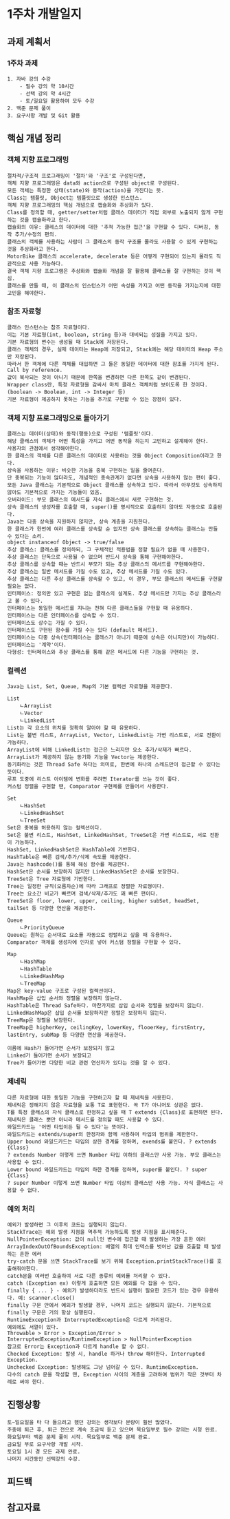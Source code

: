 # 1주차 개발일지

## 과제 계획서

### 1주차 과제

    1. 자바 강의 수강
        - 필수 강의 약 10시간
        - 선택 강의 약 4시간
        - 토/일요일 활용하여 모두 수강
    2. 백준 문제 풀이
    3. 요구사항 개발 및 Git 활용


## 핵심 개념 정리

### 객체 지향 프로그래밍

    절차적/구조적 프로그래밍이 '절차'와 '구조'로 구성된다면,
    객체 지향 프로그래밍은 data와 action으로 구성된 object로 구성된다.
    모든 객체는 특정한 상태(state)와 동작(action)을 가진다는 뜻.
    Class는 템플릿, Object는 템플릿으로 생성한 인스턴스.
    객체 지향 프로그래밍의 핵심 개념으로 캡슐화와 추상화가 있다.
    Class를 정의할 때, getter/setter처럼 클래스 데이터가 직접 외부로 노출되지 않게 구현하는 것을 캡슐화라고 한다.
    캡슐화의 이유: 클레스의 데이터에 대한 '추적 가능한 접근'을 구현할 수 있다. 디버깅, 동작 추가/수정의 편의.
    클래스의 객체를 사용하는 사람이 그 클래스의 동작 구조를 몰라도 사용할 수 있게 구현하는 것을 추상화라고 한다.
    MotorBike 클래스의 accelerate, decelerate 등은 어떻게 구현되어 있는지 몰라도 직관적으로 사용 가능하다. 
    결국 객체 지향 프로그램은 추상화와 캡슐화 개념을 잘 활용해 클래스를 잘 구현하는 것이 핵심.
    클래스를 만들 때, 이 클래스의 인스턴스가 어떤 속성을 가지고 어떤 동작을 가지는지에 대한 고민을 해야한다.
    
### 참조 자료형

    클래스 인스턴스는 참조 자료형이다.
    이는 기본 자료형(int, boolean, string 등)과 대비되는 성질을 가지고 있다.
    기본 자료형의 변수는 생성될 때 Stack에 저장된다.
    클래스 객체의 경우, 실제 데이터는 Heap에 저장되고, Stack에는 해당 데이터의 Heap 주소만 저장된다.
    따라서 한 객체에 다른 객체를 대입하면 그 둘은 동일한 데이터에 대한 참조를 가지게 된다. Call by reference.
    값이 복사되는 것이 아니기 때문에 한쪽을 변경하면 다른 한쪽도 같이 변경된다.
    Wrapper class란, 특정 자료형을 감싸서 마치 클래스 객체처럼 보이도록 한 것이다. (boolean -> Boolean, int -> Integer 등)
    기본 자료형이 제공하지 못하는 기능을 추가로 구현할 수 있는 장점이 있다.
    
### 객체 지향 프로그래밍으로 돌아가기

    클래스는 데이터(상태)와 동작(행동)으로 구성된 '템플릿'이다.
    해당 클래스의 객체가 어떤 특성을 가지고 어떤 동작을 하는지 고민하고 설계해야 한다.
    사용자의 관점에서 생각해야한다.
    한 클래스의 객체를 다른 클래스의 데이터로 사용하는 것을 Object Composition이라고 한다.
    상속을 사용하는 이유: 비슷한 기능을 중복 구현하는 일을 줄여준다.
    단 중복되는 기능이 많더라도, 개념적인 종속관계가 없다면 상속을 사용하지 않는 편이 좋다.
    모든 Java 클래스는 기본적으로 Object 클래스를 상속하고 있다. 따라서 아무것도 상속하지 않아도 기본적으로 가지는 기능들이 있음.
    오버라이드: 부모 클래스의 메서드를 자식 클래스에서 새로 구현하는 것.
    상속 클래스의 생성자를 호출할 때, super()를 명시적으로 호출하지 않아도 자동으로 호출된다.
    Java는 다중 상속을 지원하지 않지만, 상속 계층을 지원한다.
    한 클래스가 한번에 여러 클래스를 상속할 순 없지만 상속 클래스를 상속하는 클래스는 만들 수 있다는 소리.
    object instanceof Object -> true/false
    추상 클래스: 클래스를 정의하되, 그 구체적인 적용법을 정할 필요가 없을 때 사용한다.
    추상 클래스는 단독으로 사용될 수 없으며 반드시 상속을 통해 구현해야한다.
    추상 클래스를 상속할 때는 반드시 부모가 되는 추상 클래스의 메서드를 구현해야한다.
    추상 클래스는 일반 메서드를 가질 수도 있고, 추상 메서드를 가질 수도 있다.
    추상 클래스는 다른 추상 클래스를 상속할 수 있고, 이 경우, 부모 클래스의 메서드를 구현할 필요는 없다.
    인터페이스: 정의만 있고 구현은 없는 클래스의 설계도. 추상 메서드만 가지는 추상 클래스라고 볼 수 있다.
    인터페이스는 동일한 메서드를 지니는 전혀 다른 클래스들을 구현할 때 유용하다.
    인터페이스는 다른 인터페이스를 상속할 수 있다.
    인터페이스도 상수는 가질 수 있다.
    인터페이스도 구현된 함수를 가질 수는 있다 (default 메서드).
    인터페이스는 다중 상속(인터페이스는 클래스가 아니기 때문에 상속은 아니지만)이 가능하다.
    인터페이스는 '계약'이다.
    다형성: 인터페이스와 추상 클래스를 통해 같은 메서드에 다른 기능을 구현하는 것.
    
### 컬렉션

    Java는 List, Set, Queue, Map의 기본 컬렉션 자료형을 제공한다.
    
    List
        ㄴArrayList
        ㄴVector
        ㄴLinkedList
    List는 각 요소의 위치를 정확히 알아야 할 때 유용하다.
    List는 불변 리스트, ArrayList, Vector, LinkedList는 가변 리스트로, 서로 전환이 가능하다.
    ArrayList에 비해 LinkedList는 접근은 느리지만 요소 추가/삭제가 빠르다.
    ArrayList가 제공하지 않는 동기화 기능을 Vector는 제공한다.
    동기화라는 것은 Thread Safe 하다는 의미로, 한번에 하나의 스레드만이 접근할 수 있다는 뜻이다.
    루프 도중에 리스트 아이템에 변화를 주려면 Iterator를 쓰는 것이 좋다.
    커스텀 정렬을 구현할 땐, Comparator 구현체를 만들어서 사용한다.
    
    Set
        ㄴHashSet
        ㄴLinkedHashSet
        ㄴTreeSet
    Set은 중복을 허용하지 않는 컬렉션이다.
    Set은 불변 리스트, HashSet, LinkedHashSet, TreeSet은 가변 리스트로, 서로 전환이 가능하다.
    HashSet, LinkedHashSet은 HashTable에 기반한다.
    HashTable은 빠른 검색/추가/삭제 속도를 제공한다.
    Java는 hashcode()를 통해 해싱 함수를 제공한다.
    HashSet은 순서를 보장하지 않지만 LinkedHashSet은 순서를 보장한다.
    TreeSet은 Tree 자료형에 기반한다.
    Tree는 일정한 규칙(오름차순)에 따라 그래프로 정렬한 자료형이다.
    Tree는 요소간 비교가 빠르며 검색/삭제/추가도 꽤 빠른 편이다.
    TreeSet은 floor, lower, upper, ceiling, higher subSet, headSet, tailSet 등 다양한 연산을 제공한다.
    
    Queue
        ㄴPriorityQueue
    Queue는 원하는 순서대로 요소를 자동으로 정렬하고 싶을 때 유용하다.
    Comparator 객체를 생성자에 인자로 넣어 커스텀 정렬을 구현할 수 있다.
    
    Map
        ㄴHashMap
        ㄴHashTable
        ㄴLinkedHashMap
        ㄴTreeMap
    Map은 key-value 구조로 구성된 컬렉션이다.
    HashMap은 삽입 순서와 정렬을 보장하지 않는다.
    HashTable은 Thread Safe하다. 마찬가지로 삽입 순서와 정렬을 보장하지 않는다.
    LinkedHashMap은 삽입 순서를 보장하지만 정렬은 보장하지 않는다.
    TreeMap은 정렬을 보장한다.
    TreeMap은 higherKey, ceilingKey, lowerKey, flooerKey, firstEntry, lastEntry, subMap 등 다양한 연산을 제공한다.
    
    이름에 Hash가 들어가면 순서가 보장되지 않고
    Linked가 들어가면 순서가 보장되고
    Tree가 들어가면 다양한 비교 관련 연산자가 있다는 것을 알 수 있다.
    
### 제네릭
    
    다른 자료형에 대한 동일한 기능을 구현하고자 할 때 제네릭을 사용한다.
    제네릭은 정해지지 않은 자료형을 보통 T로 표현한다. 꼭 T가 아니어도 상관은 없다.
    T를 특정 클래스의 자식 클래스로 한정하고 싶을 때 T extends {Class}로 표현하면 된다.
    제네릭은 클래스 뿐만 아니라 메서드를 정의할 때도 사용할 수 있다.
    와일드카드는 '어떤 타입이든 될 수 있다'는 뜻이다.
    와일드카드는 extends/super의 한정자와 함께 사용하여 타입의 범위를 제한한다.
    Upper bound 와일드카드는 타입의 상한 경계를 정하며, exends를 붙인다. ? extends {Class}
    ? extends Number 이렇게 쓰면 Number 타입 이하의 클래스만 사용 가능. 부모 클래스는 사용할 수 없다.
    Lower bound 와일드카드는 타입의 하한 경계를 정하며, super를 붙인다. ? super {Class}
    ? super Number 이렇게 쓰면 Number 타입 이상의 클래스만 사용 가능. 자식 클래스는 사용할 수 없다.
    
### 예외 처리
    
    예외가 발생하면 그 이후의 코드는 실행되지 않는다.
    StackTrace는 예외 발생 지점을 역추적 가능하도록 발생 지점을 표시해준다.
    NullPointerException: 값이 null인 변수에 접근할 때 발생하는 가장 흔한 에러
    ArrayIndexOutOfBoundsException: 배열의 최대 인덱스를 벗어난 값을 호출할 때 발생하는 흔한 에러
    try-catch 문을 쓰면 StackTrace를 보기 위해 Exception.printStackTrace()를 호출해줘야한다.
    catch문을 여러번 호출하여 서로 다른 종류의 예외를 처리할 수 있다.
    catch (Exception ex) 이렇게 호출하면 모든 예외를 다 잡을 수 있다.
    finally { ... } - 예외가 발생하더라도 반드시 실행이 필요한 코드가 있는 경우 유용하다. 예: scanner.close()
    finally 구문 안에서 예외가 발생할 경우, 나머지 코드는 실행되지 않는다. 기본적으로 finally 구문은 거의 항상 실행된다.
    RuntimeException과 InterruptedException은 다르게 처리된다.
    예외에도 서열이 있다.
    Throwable > Error > Exception/Error > InterruptedException/RuntimeException > NullPointerException
    참고로 Error는 Exception과 다르게 handle 할 수 없다.
    Checked Exception: 발생 시, handle 하거나 throw 해야한다. Interrupted Exception. 
    Unchecked Exception: 발생해도 그냥 넘어갈 수 있다. RuntimeException.
    다수의 catch 문을 작성할 땐, Exception 사이의 계층을 고려하여 범위가 작은 것부터 차례로 써야 한다.
    
## 진행상황

    토~일요일을 타 다 들으려고 했던 강의는 생각보다 분량이 훨씬 많았다.
    주중에 퇴근 후, 퇴근 전으로 계속 조금씩 듣고 있으며 목요일부로 필수 강의는 시청 완료.
    화요일부터 백준 문제 풀이 시작. 목요일부로 백준 문제 완료.
    금요일 부로 요구사항 개발 시작.
    토요일 1시 경 모든 과제 완료.
    나머지 시간동안 선택강의 수강.


## 피드백



## 참고자료
